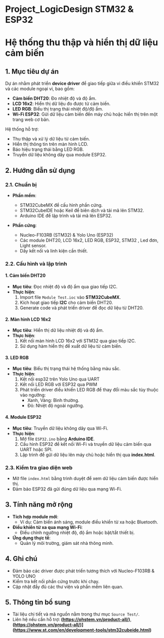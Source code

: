 # Project_LogicDesign STM32 & ESP32
# Hệ thống thu thập và hiển thị dữ liệu cảm biến
## 1. Mục tiêu dự án  
Dự án nhằm phát triển **device driver** để giao tiếp giữa vi điều khiển STM32 và các module ngoại vi, bao gồm:  
- **Cảm biến DHT20**: Đo nhiệt độ và độ ẩm.  
- **LCD 16x2**: Hiển thị dữ liệu đo được từ cảm biến.  
- **LED RGB**: Biểu thị trạng thái nhiệt độ/độ ẩm.  
- **Wi-Fi ESP32**: Gửi dữ liệu cảm biến đến máy chủ hoặc hiển thị trên một trang web cơ bản.  

Hệ thống hỗ trợ:  
- Thu thập và xử lý dữ liệu từ cảm biến.  
- Hiển thị thông tin trên màn hình LCD.  
- Báo hiệu trạng thái bằng LED RGB.  
- Truyền dữ liệu không dây qua module ESP32.  

## 2. Hướng dẫn sử dụng  
### 2.1. Chuẩn bị  
- **Phần mềm**:  
  - STM32CubeMX để cấu hình phần cứng.  
  - STM32CubeIDE hoặc Keil để biên dịch và tải mã lên STM32.  
  - Arduino IDE để lập trình và tải mã lên ESP32.  

- **Phần cứng**:  
  - Nucleo-F103RB (STM32) & Yolo Uno (ESP32)
  - Các module DHT20, LCD 16x2, LED RGB, ESP32, STM32 , Led đơn, Light sensor.
  - Dây kết nối và linh kiện cần thiết.  

### 2.2. Cấu hình và lập trình  
#### **1. Cảm biến DHT20**  
- **Mục tiêu**: Đọc nhiệt độ và độ ẩm qua giao tiếp I2C.  
- **Thực hiện**:  
  1. Import file `Module Test.ioc` vào **STM32CubeMX**.  
  2. Kích hoạt giao tiếp **I2C** cho cảm biến DHT20.  
  3. Generate code và phát triển driver để đọc dữ liệu từ DHT20.  

#### **2. Màn hình LCD 16x2**  
- **Mục tiêu**: Hiển thị dữ liệu nhiệt độ và độ ẩm.  
- **Thực hiện**:  
  1. Kết nối màn hình LCD 16x2 với STM32 qua giao tiếp I2C.    
  2. Sử dụng hàm hiển thị để xuất dữ liệu từ cảm biến.  

#### **3. LED RGB**  
- **Mục tiêu**: Biểu thị trạng thái hệ thống bằng màu sắc.  
- **Thực hiện**:
  1. Kết nối esp32 trên Yolo Uno qua UART
  2. Kết nối LED RGB với ESP32 qua PWM
  3. Phát triển driver điều khiển LED RGB để thay đổi màu sắc tùy thuộc vào ngưỡng:  
     - Xanh, Vàng: Bình thường.  
     - Đỏ: Nhiệt độ ngoài ngưỡng.  

#### **4. Module ESP32**  
- **Mục tiêu**: Truyền dữ liệu không dây qua Wi-Fi.  
- **Thực hiện**:  
  1. Mở file `ESP32.ino` bằng **Arduino IDE**.  
  2. Cấu hình ESP32 để kết nối Wi-Fi và truyền dữ liệu cảm biến qua UART hoặc SPI.  
  3. Lập trình để gửi dữ liệu lên máy chủ hoặc hiển thị qua **index.html**.  

### 2.3. Kiểm tra giao diện web  
- Mở file `index.html` bằng trình duyệt để xem dữ liệu cảm biến được hiển thị.  
- Đảm bảo ESP32 đã gửi đúng dữ liệu qua mạng Wi-Fi.  

## 3. Tính năng mở rộng  
- **Tích hợp module mới**:  
  - Ví dụ: Cảm biến ánh sáng, module điều khiển từ xa hoặc Bluetooth.  
- **Điều khiển từ xa qua mạng Wi-Fi**:  
  - Điều chỉnh ngưỡng nhiệt độ, độ ẩm hoặc bật/tắt thiết bị.  
- **Ứng dụng thực tế**:  
  - Quản lý môi trường, giám sát nhà thông minh.  

## 4. Ghi chú  
- Đảm bảo các driver được phát triển tương thích với Nucleo-F103RB & YOLO UNO
- Kiểm tra kết nối phần cứng trước khi chạy.  
- Cập nhật đầy đủ các thư viện và phần mềm liên quan.  

## 5. Thông tin bổ sung  
- Tài liệu chi tiết và mã nguồn nằm trong thư mục `Source Test/`.  
- Liên hệ nếu cần hỗ trợ: **(https://ohstem.vn/product-all/)**, **(https://ohstem.vn/product-all/)](https://www.st.com/en/development-tools/stm32cubeide.html)**
